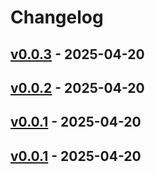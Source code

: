 # Changelog

## [v0.0.3](https://github.com/upamune/meilisearch-lite-mcp/compare/v0.0.2...v0.0.3) - 2025-04-20

## [v0.0.2](https://github.com/upamune/meilisearch-lite-mcp/compare/v0.0.1...v0.0.2) - 2025-04-20

## [v0.0.1](https://github.com/upamune/meilisearch-lite-mcp/commits/v0.0.1) - 2025-04-20

## [v0.0.1](https://github.com/upamune/meilisearch-lite-mcp/commits/v0.0.1) - 2025-04-20
